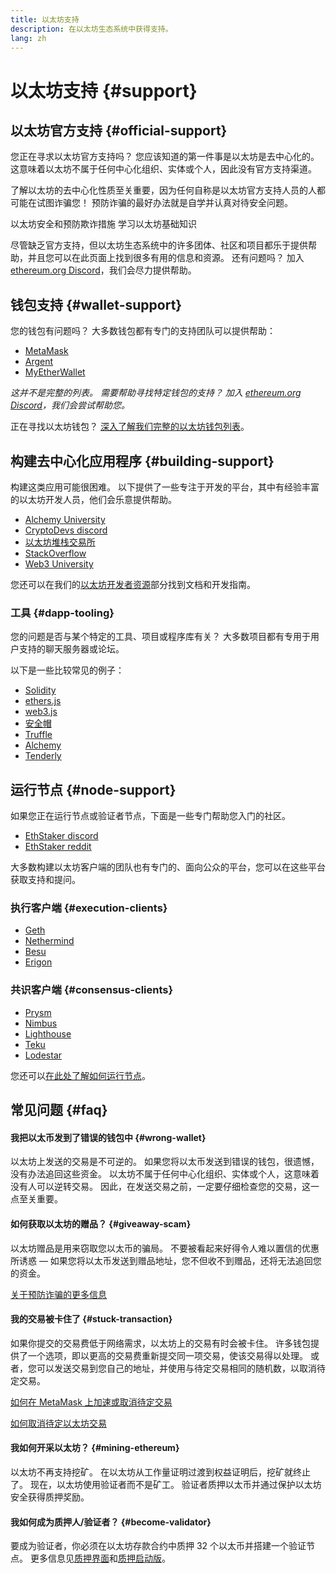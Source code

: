 ```yaml
---
title: 以太坊支持
description: 在以太坊生态系统中获得支持。
lang: zh
---
```


# 以太坊支持 {#support}

## 以太坊官方支持 {#official-support}

您正在寻求以太坊官方支持吗？ 您应该知道的第一件事是以太坊是去中心化的。 这意味着以太坊不属于任何中心化组织、实体或个人，因此没有官方支持渠道。

了解以太坊的去中心化性质至关重要，因为任何自称是以太坊官方支持人员的人都可能在试图诈骗您！ 预防诈骗的最好办法就是自学并认真对待安全问题。

<DocLink to="/security/">
  以太坊安全和预防欺诈措施
</DocLink>

<DocLink to="/learn/">
  学习以太坊基础知识
</DocLink>

尽管缺乏官方支持，但以太坊生态系统中的许多团体、社区和项目都乐于提供帮助，并且您可以在此页面上找到很多有用的信息和资源。 还有问题吗？ 加入 [ethereum.org Discord](/discord/)，我们会尽力提供帮助。

## 钱包支持 {#wallet-support}

您的钱包有问题吗？ 大多数钱包都有专门的支持团队可以提供帮助：

- [MetaMask](https://metamask.zendesk.com/hc/)
- [Argent](https://support.argent.xyz/hc/)
- [MyEtherWallet](https://help.myetherwallet.com/)

_这并不是完整的列表。 需要帮助寻找特定钱包的支持？ 加入 [ethereum.org Discord](https://discord.gg/rZz26QWfCg)，我们会尝试帮助您。_

正在寻找以太坊钱包？ [深入了解我们完整的以太坊钱包列表](/wallets/find-wallet/)。

## 构建去中心化应用程序 {#building-support}

构建这类应用可能很困难。 以下提供了一些专注于开发的平台，其中有经验丰富的以太坊开发人员，他们会乐意提供帮助。

- [Alchemy University](https://university.alchemy.com/#starter_code)
- [CryptoDevs discord](https://discord.gg/Z9TA39m8Yu)
- [以太坊堆栈交易所](https://ethereum.stackexchange.com/)
- [StackOverflow](https://stackoverflow.com/questions/tagged/web3)
- [Web3 University](https://www.web3.university/)

您还可以在我们的[以太坊开发者资源](/developers/)部分找到文档和开发指南。

### 工具 {#dapp-tooling}

您的问题是否与某个特定的工具、项目或程序库有关？ 大多数项目都有专用于用户支持的聊天服务器或论坛。

以下是一些比较常见的例子：

- [Solidity](https://gitter.im/ethereum/solidity/)
- [ethers.js](https://discord.gg/6jyGVDK6Jx)
- [web3.js](https://discord.gg/GsABYQu4sC)
- [安全帽](https://discord.gg/xtrMGhmbfZ)
- [Truffle](https://discord.gg/8uKcsccEYE)
- [Alchemy](http://alchemy.com/discord)
- [Tenderly](https://discord.gg/fBvDJYR)

## 运行节点 {#node-support}

如果您正在运行节点或验证者节点，下面是一些专门帮助您入门的社区。

- [EthStaker discord](https://discord.io/ethstaker)
- [EthStaker reddit](https://www.reddit.com/r/ethstaker)

大多数构建以太坊客户端的团队也有专门的、面向公众的平台，您可以在这些平台获取支持和提问。

### 执行客户端 {#execution-clients}

- [Geth](https://discord.gg/FqDzupGyYf)
- [Nethermind](https://discord.gg/YJx3pm8z5C)
- [Besu](https://discord.gg/p8djYngzKN)
- [Erigon](https://github.com/ledgerwatch/erigon/issues)

### 共识客户端 {#consensus-clients}

- [Prysm](https://discord.gg/prysmaticlabs)
- [Nimbus](https://discord.gg/nSmEH3qgFv)
- [Lighthouse](https://discord.gg/cyAszAh)
- [Teku](https://discord.gg/7hPv2T6)
- [Lodestar](https://discord.gg/aMxzVcr)

您还可以[在此处了解如何运行节点](/developers/docs/nodes-and-clients/run-a-node/)。

## 常见问题 {#faq}

#### 我把以太币发到了错误的钱包中 {#wrong-wallet}

以太坊上发送的交易是不可逆的。 如果您将以太币发送到错误的钱包，很遗憾，没有办法追回这些资金。 以太坊不属于任何中心化组织、实体或个人，这意味着没有人可以逆转交易。 因此，在发送交易之前，一定要仔细检查您的交易，这一点至关重要。

#### 如何获取以太坊的赠品？ {#giveaway-scam}

以太坊赠品是用来窃取您以太币的骗局。 不要被看起来好得令人难以置信的优惠所诱惑 — 如果您将以太币发送到赠品地址，您不但收不到赠品，还将无法追回您的资金。

[关于预防诈骗的更多信息](/security/#common-scams)

#### 我的交易被卡住了 {#stuck-transaction}

如果你提交的交易费低于网络需求，以太坊上的交易有时会被卡住。 许多钱包提供了一个选项，即以更高的交易费重新提交同一项交易，使该交易得以处理。 或者，您可以发送交易到您自己的地址，并使用与待定交易相同的随机数，以取消待定交易。

[如何在 MetaMask 上加速或取消待定交易](https://metamask.zendesk.com/hc/en-us/articles/360015489251-How-to-speed-up-or-cancel-a-pending-transaction)

[如何取消待定以太坊交易](https://info.etherscan.com/how-to-cancel-ethereum-pending-transactions/)

#### 我如何开采以太坊？ {#mining-ethereum}

以太坊不再支持挖矿。 在以太坊从工作量证明过渡到权益证明后，挖矿就终止了。 现在，以太坊使用验证者而不是矿工。 验证者质押以太币并通过保护以太坊安全获得质押奖励。

#### 我如何成为质押人/验证者？ {#become-validator}

要成为验证者，你必须在以太坊存款合约中质押 32 个以太币并搭建一个验证节点。 更多信息见[质押界面](/staking)和[质押启动版](https://launchpad.ethereum.org/)。
